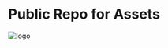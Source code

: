 # Public Repo for Assets
![logo](https://github.com/user-attachments/assets/6c5fe0aa-8fe4-479e-8c14-fd635e481f3a)
